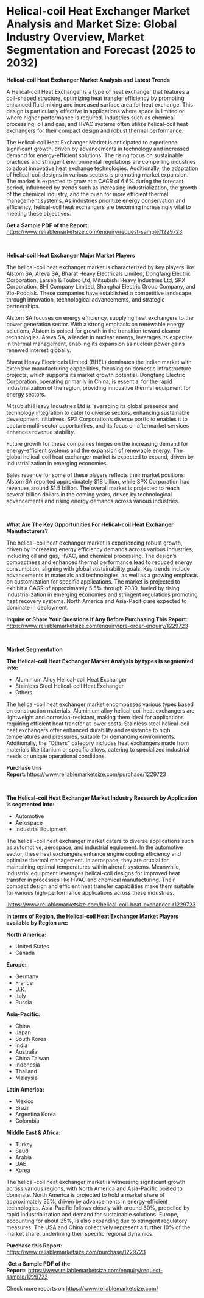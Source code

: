 <p><h1>Helical-coil Heat Exchanger Market Analysis and Market Size: Global Industry Overview, Market Segmentation and Forecast (2025 to 2032)</h1></p><p><strong>Helical-coil Heat Exchanger Market Analysis and Latest Trends</strong></p>
<p><p>A Helical-coil Heat Exchanger is a type of heat exchanger that features a coil-shaped structure, optimizing heat transfer efficiency by promoting enhanced fluid mixing and increased surface area for heat exchange. This design is particularly effective in applications where space is limited or where higher performance is required. Industries such as chemical processing, oil and gas, and HVAC systems often utilize helical-coil heat exchangers for their compact design and robust thermal performance.</p><p>The Helical-coil Heat Exchanger Market is anticipated to experience significant growth, driven by advancements in technology and increased demand for energy-efficient solutions. The rising focus on sustainable practices and stringent environmental regulations are compelling industries to adopt innovative heat exchange technologies. Additionally, the adaptation of helical-coil designs in various sectors is promoting market expansion. The market is expected to grow at a CAGR of 6.6% during the forecast period, influenced by trends such as increasing industrialization, the growth of the chemical industry, and the push for more efficient thermal management systems. As industries prioritize energy conservation and efficiency, helical-coil heat exchangers are becoming increasingly vital to meeting these objectives.</p></p>
<p><strong>Get a Sample PDF of the Report:&nbsp;</strong> <a href="https://www.reliablemarketsize.com/enquiry/request-sample/1229723?utm_campaign=3382&utm_medium=2&utm_source=Github&utm_content=ia&utm_term=12042025&utm_id=helical-coil-heat-exchanger">https://www.reliablemarketsize.com/enquiry/request-sample/1229723</a></p>
<p>&nbsp;</p>
<p><strong>Helical-coil Heat Exchanger Major Market Players</strong></p>
<p><p>The helical-coil heat exchanger market is characterized by key players like Alstom SA, Areva SA, Bharat Heavy Electricals Limited, Dongfang Electric Corporation, Larsen & Toubro Ltd, Mitsubishi Heavy Industries Ltd, SPX Corporation, BHI Company Limited, Shanghai Electric Group Company, and Zio-Podolsk. These companies have established a competitive landscape through innovation, technological advancements, and strategic partnerships.</p><p>Alstom SA focuses on energy efficiency, supplying heat exchangers to the power generation sector. With a strong emphasis on renewable energy solutions, Alstom is poised for growth in the transition toward cleaner technologies. Areva SA, a leader in nuclear energy, leverages its expertise in thermal management, enabling its expansion as nuclear power gains renewed interest globally.</p><p>Bharat Heavy Electricals Limited (BHEL) dominates the Indian market with extensive manufacturing capabilities, focusing on domestic infrastructure projects, which supports its market growth potential. Dongfang Electric Corporation, operating primarily in China, is essential for the rapid industrialization of the region, providing innovative thermal equipment for energy sectors.</p><p>Mitsubishi Heavy Industries Ltd is leveraging its global presence and technology integration to cater to diverse sectors, enhancing sustainable development initiatives. SPX Corporation’s diverse portfolio enables it to capture multi-sector opportunities, and its focus on aftermarket services enhances revenue stability.</p><p>Future growth for these companies hinges on the increasing demand for energy-efficient systems and the expansion of renewable energy. The global helical-coil heat exchanger market is expected to expand, driven by industrialization in emerging economies.</p><p>Sales revenue for some of these players reflects their market positions: Alstom SA reported approximately $18 billion, while SPX Corporation had revenues around $1.5 billion. The overall market is projected to reach several billion dollars in the coming years, driven by technological advancements and rising energy demands across various industries.</p></p>
<p>&nbsp;</p>
<p><strong>What Are The Key Opportunities For Helical-coil Heat Exchanger Manufacturers?</strong></p>
<p><p>The helical-coil heat exchanger market is experiencing robust growth, driven by increasing energy efficiency demands across various industries, including oil and gas, HVAC, and chemical processing. The design’s compactness and enhanced thermal performance lead to reduced energy consumption, aligning with global sustainability goals. Key trends include advancements in materials and technologies, as well as a growing emphasis on customization for specific applications. The market is projected to exhibit a CAGR of approximately 5.5% through 2030, fueled by rising industrialization in emerging economies and stringent regulations promoting heat recovery systems. North America and Asia-Pacific are expected to dominate in deployment.</p></p>
<p><strong>Inquire or Share Your Questions If Any Before Purchasing This Report:</strong> <a href="https://www.reliablemarketsize.com/enquiry/pre-order-enquiry/1229723?utm_campaign=3382&utm_medium=2&utm_source=Github&utm_content=ia&utm_term=12042025&utm_id=helical-coil-heat-exchanger">https://www.reliablemarketsize.com/enquiry/pre-order-enquiry/1229723</a></p>
<p>&nbsp;</p>
<p><strong>Market Segmentation</strong></p>
<p><strong>The Helical-coil Heat Exchanger Market Analysis by types is segmented into:</strong></p>
<p><ul><li>Aluminium Alloy Helical-coil Heat Exchanger</li><li>Stainless Steel Helical-coil Heat Exchanger</li><li>Others</li></ul></p>
<p><p>The helical-coil heat exchanger market encompasses various types based on construction materials. Aluminium alloy helical-coil heat exchangers are lightweight and corrosion-resistant, making them ideal for applications requiring efficient heat transfer at lower costs. Stainless steel helical-coil heat exchangers offer enhanced durability and resistance to high temperatures and pressures, suitable for demanding environments. Additionally, the "Others" category includes heat exchangers made from materials like titanium or specific alloys, catering to specialized industrial needs or unique operational conditions.</p></p>
<p><strong>Purchase this Report:&nbsp;</strong><a href="https://www.reliablemarketsize.com/purchase/1229723?utm_campaign=3382&utm_medium=2&utm_source=Github&utm_content=ia&utm_term=12042025&utm_id=helical-coil-heat-exchanger">https://www.reliablemarketsize.com/purchase/1229723</a></p>
<p>&nbsp;</p>
<p><strong>The Helical-coil Heat Exchanger Market Industry Research by Application is segmented into:</strong></p>
<p><ul><li>Automotive</li><li>Aerospace</li><li>Industrial Equipment</li></ul></p>
<p><p>The helical-coil heat exchanger market caters to diverse applications such as automotive, aerospace, and industrial equipment. In the automotive sector, these heat exchangers enhance engine cooling efficiency and optimize thermal management. In aerospace, they are crucial for maintaining optimal temperatures within aircraft systems. Meanwhile, industrial equipment leverages helical-coil designs for improved heat transfer in processes like HVAC and chemical manufacturing. Their compact design and efficient heat transfer capabilities make them suitable for various high-performance applications across these industries.</p></p>
<p><a href="https://www.reliablemarketsize.com/helical-coil-heat-exchanger-r1229723?utm_campaign=3382&utm_medium=2&utm_source=Github&utm_content=ia&utm_term=12042025&utm_id=helical-coil-heat-exchanger">&nbsp;https://www.reliablemarketsize.com/helical-coil-heat-exchanger-r1229723</a></p>
<p><strong>In terms of Region, the Helical-coil Heat Exchanger Market Players available by Region are:</strong></p>
<p>
    <p> <strong> North America: </strong>
        <ul>
            <li>United States</li>
            <li>Canada</li>
        </ul>
        </p> 
    <p> <strong> Europe: </strong>
        <ul>
            <li>Germany</li>
            <li>France</li>
            <li>U.K.</li>
            <li>Italy</li>
            <li>Russia</li>
        </ul>
        </p> 
    <p> <strong> Asia-Pacific: </strong>
        <ul>
            <li>China</li>
            <li>Japan</li>
            <li>South Korea</li>
            <li>India</li>
            <li>Australia</li>
            <li>China Taiwan</li>
            <li>Indonesia</li>
            <li>Thailand</li>
            <li>Malaysia</li>
        </ul>
        </p> 
    <p> <strong> Latin America: </strong>
        <ul>
            <li>Mexico</li>
            <li>Brazil</li>
            <li>Argentina Korea</li>
            <li>Colombia</li>
        </ul>
        </p> 
    <p> <strong> Middle East & Africa: </strong>
        <ul>
            <li>Turkey</li>
            <li>Saudi</li>
            <li>Arabia</li>
            <li>UAE</li>
            <li>Korea</li>
        </ul>
    </p>
    </p>
<p><p>The helical-coil heat exchanger market is witnessing significant growth across various regions, with North America and Asia-Pacific poised to dominate. North America is projected to hold a market share of approximately 35%, driven by advancements in energy-efficient technologies. Asia-Pacific follows closely with around 30%, propelled by rapid industrialization and demand for sustainable solutions. Europe, accounting for about 25%, is also expanding due to stringent regulatory measures. The USA and China collectively represent a further 10% of the market share, underlining their specific regional dynamics.</p></p>
<p><strong>Purchase this Report: </strong><a href="https://www.reliablemarketsize.com/purchase/1229723?utm_campaign=3382&utm_medium=2&utm_source=Github&utm_content=ia&utm_term=12042025&utm_id=helical-coil-heat-exchanger">https://www.reliablemarketsize.com/purchase/1229723</a></p>
<p>&nbsp;<strong>Get a Sample PDF of the Report:&nbsp;&nbsp;</strong><a href="https://www.reliablemarketsize.com/enquiry/request-sample/1229723?utm_campaign=3382&utm_medium=2&utm_source=Github&utm_content=ia&utm_term=12042025&utm_id=helical-coil-heat-exchanger">https://www.reliablemarketsize.com/enquiry/request-sample/1229723</a></p>
<p><strong></strong></p>
<p>Check more reports on <a href="https://www.reliablemarketsize.com/?utm_campaign=3382&utm_medium=2&utm_source=Github&utm_content=ia&utm_term=12042025&utm_id=helical-coil-heat-exchanger">https://www.reliablemarketsize.com/</a></p>